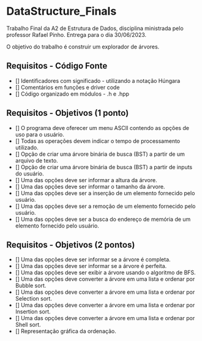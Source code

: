 # DataStructure_Finals
Trabalho Final da A2 de Estrutura de Dados, disciplina ministrada pelo professor Rafael Pinho.
Entrega para o dia 30/06/2023.

O objetivo do trabalho é construir um explorador de árvores.

## Requisitos - Código Fonte
- [] Identificadores com significado - utilizando a notação Húngara
- [] Comentários em funções e driver code
- [] Código organizado em módulos - .h e .hpp

## Requisitos - Objetivos (1 ponto)
- [] O programa deve oferecer um menu ASCII contendo as opções de uso para o usuário.
- [] Todas as operações devem indicar o tempo de processamento utilizado.
- [] Opção de criar uma árvore binária de busca (BST) a partir de um arquivo de texto.
- [] Opção de criar uma árvore binária de busca (BST) a partir de inputs do usuário.
- [] Uma das opções deve ser informar a altura da árvore.
- [] Uma das opções deve ser informar o tamanho da árvore.
- [] Uma das opções deve ser a inserção de um elemento fornecido pelo usuário.
- [] Uma das opções deve ser a remoção de um elemento fornecido pelo usuário.
- [] Uma das opções deve ser a busca do endereço de memória de um elemento fornecido pelo usuário.

## Requisitos - Objetivos (2 pontos)
- [] Uma das opções deve ser informar se a árvore é completa.
- [] Uma das opções deve ser informar se a árvore é perfeita.
- [] Uma das opções deve ser exibir a árvore usando o algoritmo de BFS.
- [] Uma das opções deve converter a árvore em uma lista e ordenar por Bubble sort.
- [] Uma das opções deve converter a árvore em uma lista e ordenar por Selection sort.
- [] Uma das opções deve converter a árvore em uma lista e ordenar por Insertion sort.
- [] Uma das opções deve converter a árvore em uma lista e ordenar por Shell sort.
- [] Representação gráfica da ordenação.